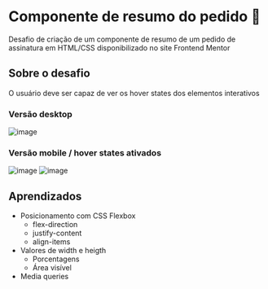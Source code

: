 # Componente de resumo do pedido 🛒
Desafio de criação de um componente de resumo de um pedido de assinatura em HTML/CSS disponibilizado no site Frontend Mentor

## Sobre o desafio
O usuário deve ser capaz de ver os hover states dos elementos interativos

### Versão desktop
![image](https://user-images.githubusercontent.com/70589176/179772437-b2e530d8-6de2-4fbb-953f-9e42949ddefa.png)<br>
### Versão mobile / hover states ativados
![image](https://user-images.githubusercontent.com/70589176/179772640-1aba597e-d261-452f-a86e-d6a36e1fea56.png)
![image](https://user-images.githubusercontent.com/70589176/179774181-6ccde0b2-191d-49b6-b295-b41655c28f87.png)

## Aprendizados
- Posicionamento com CSS Flexbox
  - flex-direction
  - justify-content
  - align-items
- Valores de width e heigth
  - Porcentagens
  - Área visível
- Media queries

